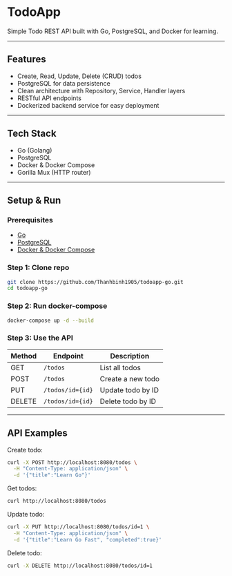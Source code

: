 # TodoApp

Simple Todo REST API built with Go, PostgreSQL, and Docker for learning.

---

## Features

- Create, Read, Update, Delete (CRUD) todos
- PostgreSQL for data persistence
- Clean architecture with Repository, Service, Handler layers
- RESTful API endpoints
- Dockerized backend service for easy deployment

---

## Tech Stack

- Go (Golang)
- PostgreSQL
- Docker & Docker Compose
- Gorilla Mux (HTTP router)

---

## Setup & Run

### Prerequisites

- [Go](https://golang.org/dl/)
- [PostgreSQL](https://www.postgresql.org/download/)
- [Docker & Docker Compose](https://docs.docker.com/compose/install/)

### Step 1: Clone repo

```bash
git clone https://github.com/Thanhbinh1905/todoapp-go.git
cd todoapp-go
````

### Step 2: Run docker-compose

```bash
docker-compose up -d --build
```

### Step 3: Use the API

| Method | Endpoint      | Description       |
| ------ | ------------- | ----------------- |
| GET    | `/todos`      | List all todos    |
| POST   | `/todos`      | Create a new todo |
| PUT    | `/todos/id={id}` | Update todo by ID |
| DELETE | `/todos/id={id}` | Delete todo by ID |

---

## API Examples

Create todo:

```bash
curl -X POST http://localhost:8080/todos \
  -H "Content-Type: application/json" \
  -d '{"title":"Learn Go"}'
```

Get todos:

```bash
curl http://localhost:8080/todos
```

Update todo:

```bash
curl -X PUT http://localhost:8080/todos/id=1 \
  -H "Content-Type: application/json" \
  -d '{"title":"Learn Go Fast", "completed":true}'
```

Delete todo:

```bash
curl -X DELETE http://localhost:8080/todos/id=1
```


